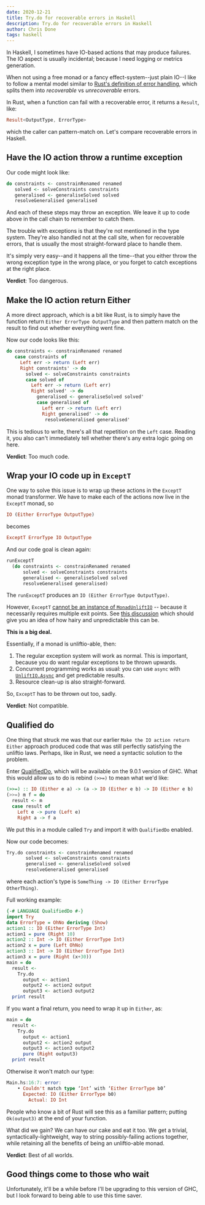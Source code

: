 ```yaml
---
date: 2020-12-21
title: Try.do for recoverable errors in Haskell
description: Try.do for recoverable errors in Haskell
author: Chris Done
tags: haskell
---
```


In Haskell, I sometimes have IO-based actions that may produce
failures. The IO aspect is usually incidental; because I need logging
or metrics generation.

When not using a free monad or a fancy effect-system--just plain IO--I
like to follow a mental model similar to
[Rust's definition of error handling](https://doc.rust-lang.org/book/ch09-00-error-handling.html),
which splits them into _recoverable_ vs _unrecoverable_ errors.

In Rust, when a function can fail with a recoverable error, it returns
a `Result`, like:

```rust
Result<OutputType, ErrorType>
```

which the caller can pattern-match on. Let's compare recoverable
errors in Haskell.

## Have the IO action throw a runtime exception

Our code might look like:

```haskell
do constraints <- constrainRenamed renamed
   solved <- solveConstraints constraints
   generalised <- generaliseSolved solved
   resolveGeneralised generalised
```

And each of these steps may throw an exception. We leave it up to code
above in the call chain to remember to catch them.

The trouble with exceptions is that they're not mentioned in the type
system. They're also handled not at the call site, when for
recoverable errors, that is usually the most straight-forward place to
handle them.

It's simply very easy--and it happens all the time--that you either
throw the wrong exception type in the wrong place, or you forget to
catch exceptions at the right place.

**Verdict**: Too dangerous.

## Make the IO action return Either

A more direct approach, which is a bit like Rust, is to simply have
the function return `Either ErrorType OutputType` and then pattern
match on the result to find out whether everything went fine.

Now our code looks like this:

```haskell
do constraints <- constrainRenamed renamed
   case constraints of
     Left err -> return (Left err)
     Right constraints' -> do
       solved <- solveConstraints constraints
       case solved of
         Left err -> return (Left err)
         Right solved' -> do
           generalised <- generaliseSolved solved'
           case generalised of
             Left err -> return (Left err)
             Right generalised' -> do
              resolveGeneralised generalised'
```

This is tedious to write, there's all that repetition on the `Left`
case. Reading it, you also can't immediately tell whether there's any
extra logic going on here.

**Verdict**: Too much code.

## Wrap your IO code up in `ExceptT`

One way to solve this issue is to wrap up these actions in the
`ExceptT` monad transformer. We have to make each of the actions now
live in the `ExceptT` monad, so

```haskell
IO (Either ErrorType OutputType)
```

becomes

```haskell
ExceptT ErrorType IO OutputType
```

And our code goal is clean again:

```haskell
runExceptT
  (do constraints <- constrainRenamed renamed
      solved <- solveConstraints constraints
      generalised <- generaliseSolved solved
      resolveGeneralised generalised)
```

The `runExceptT` produces an `IO (Either ErrorType OutputType)`.

However, `ExceptT` [cannot be an instance of
`MonadUnliftIO`](https://github.com/fpco/unliftio/tree/master/unliftio#limitations)
-- because it necessarily requires multiple exit points. See
[this discussion](https://github.com/fpco/unliftio/issues/68) which
should give you an idea of how hairy and unpredictable this can be.

**This is a big deal.**

Essentially, if a monad is unliftio-able, then:

1. The regular exception system will work as normal. This is
   important, because you do want regular exceptions to be thrown
   upwards.
2. Concurrent programming works as usual: you can use `async` with
   [`UnliftIO.Async`](https://hackage.haskell.org/package/unliftio-0.2.13.1/docs/UnliftIO-Async.html)
   and get predictable results.
3. Resource clean-up is also straight-forward.

So, `ExceptT` has to be thrown out too, sadly.

**Verdict**: Not compatible.

## Qualified do

One thing that struck me was that our earlier `Make the IO action
return Either` approach produced code that was still perfectly
satisfying the unliftio laws. Perhaps, like in Rust, we need a
syntactic solution to the problem.

Enter
[QualifiedDo](https://ghc.gitlab.haskell.org/ghc/doc/users_guide/exts/qualified_do.html),
which will be available on the 9.0.1 version of GHC. What this would
allow us to do is rebind `(>>=)` to mean what we'd like:

``` haskell
(>>=) :: IO (Either e a) -> (a -> IO (Either e b) -> IO (Either e b)
(>>=) m f = do
  result <- m
  case result of
    Left e -> pure (Left e)
    Right a -> f a
```

We put this in a module called `Try` and import it with `QualifiedDo`
enabled.

Now our code becomes:

```haskell
Try.do constraints <- constrainRenamed renamed
       solved <- solveConstraints constraints
       generalised <- generaliseSolved solved
       resolveGeneralised generalised
```

where each action's type is `SomeThing -> IO (Either ErrorType OtherThing)`.

Full working example:

```haskell
{-# LANGUAGE QualifiedDo #-}
import Try
data ErrorType = OhNo deriving (Show)
action1 :: IO (Either ErrorType Int)
action1 = pure (Right 10)
action2 :: Int -> IO (Either ErrorType Int)
action2 x = pure (Left OhNo)
action3 :: Int -> IO (Either ErrorType Int)
action3 x = pure (Right (x+30))
main = do
  result <-
    Try.do
      output <- action1
      output2 <- action2 output
      output3 <- action3 output2
  print result
```

If you want a final return, you need to wrap it up in `Either`, as:

``` haskell
main = do
  result <-
    Try.do
      output <- action1
      output2 <- action2 output
      output3 <- action3 output2
      pure (Right output3)
  print result
```

Otherwise it won't match our type:

``` haskell
Main.hs:16:7: error:
    • Couldn't match type ‘Int’ with ‘Either ErrorType b0’
      Expected: IO (Either ErrorType b0)
        Actual: IO Int

```

People who know a bit of Rust will see this as a familiar pattern;
putting `Ok(output3)` at the end of your function.

What did we gain? We can have our cake and eat it too. We get a
trivial, syntactically-lightweight, way to string possibly-failing
actions together, while retaining all the benefits of being an
unliftio-able monad.

**Verdict**: Best of all worlds.

## Good things come to those who wait

Unfortunately, it'll be a while before I'll be upgrading to this
version of GHC, but I look forward to being able to use this time
saver.
